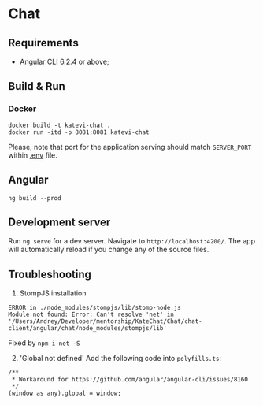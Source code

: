 # Chat

## Requirements

* Angular CLI 6.2.4 or above;

## Build & Run

### Docker
```
docker build -t katevi-chat .
docker run -itd -p 8081:8081 katevi-chat
```
Please, note that port for the application serving should match `SERVER_PORT` within [.env](.env) file.

## Angular
```
ng build --prod
```

## Development server

Run `ng serve` for a dev server. Navigate to `http://localhost:4200/`. The app will automatically reload if you change any of the source files.


## Troubleshooting

1. StompJS installation
```
ERROR in ./node_modules/stompjs/lib/stomp-node.js
Module not found: Error: Can't resolve 'net' in '/Users/Andrey/Developer/mentorship/KateChat/Chat/chat-client/angular/chat/node_modules/stompjs/lib'
```
Fixed by `npm i net -S`

2. 'Global not defined'
Add the following code into `polyfills.ts`:
```
/**
 * Workaround for https://github.com/angular/angular-cli/issues/8160
 */
(window as any).global = window; 
```